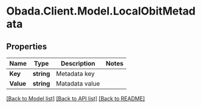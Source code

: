 
# Obada.Client.Model.LocalObitMetadata

## Properties

Name | Type | Description | Notes
------------ | ------------- | ------------- | -------------
**Key** | **string** | Metadata key | 
**Value** | **string** | Matadata value | 

[[Back to Model list]](../README.md#documentation-for-models)
[[Back to API list]](../README.md#documentation-for-api-endpoints)
[[Back to README]](../README.md)

